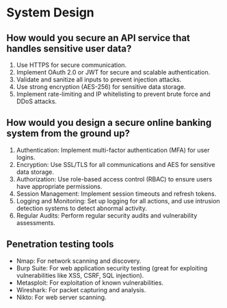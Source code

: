# System Design

## How would you secure an API service that handles sensitive user data?

1. Use HTTPS for secure communication.
2. Implement OAuth 2.0 or JWT for secure and scalable authentication.
3. Validate and sanitize all inputs to prevent injection attacks.
4. Use strong encryption (AES-256) for sensitive data storage.
5. Implement rate-limiting and IP whitelisting to prevent brute force and DDoS attacks.

## How would you design a secure online banking system from the ground up?

1. Authentication: Implement multi-factor authentication (MFA) for user logins.
2. Encryption: Use SSL/TLS for all communications and AES for sensitive data storage.
3. Authorization: Use role-based access control (RBAC) to ensure users have appropriate permissions.
4. Session Management: Implement session timeouts and refresh tokens.
5. Logging and Monitoring: Set up logging for all actions, and use intrusion detection systems to detect abnormal activity.
6. Regular Audits: Perform regular security audits and vulnerability assessments.

## Penetration testing tools

- Nmap: For network scanning and discovery.
- Burp Suite: For web application security testing (great for exploiting vulnerabilities like XSS, CSRF, SQL injection).
- Metasploit: For exploitation of known vulnerabilities.
- Wireshark: For packet capturing and analysis.
- Nikto: For web server scanning.

